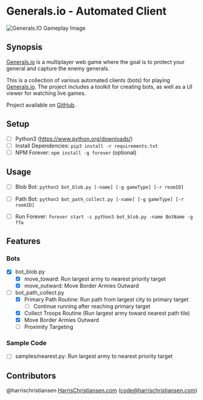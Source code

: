 # Generals.io - Automated Client

![Generals.IO Gameplay Image](http://files.harrischristiansen.com/0r0y0C1t2r26/generals.png "Generals.IO Gameplay Image")

## Synopsis

[Generals.io](http://generals.io) is a multiplayer web game where the goal is to protect your general and capture the enemy generals.  

This is a collection of various automated clients (bots) for playing [Generals.io](http://generals.io). The project includes a toolkit for creating bots, as well as a UI viewer for watching live games.  

Project available on [GitHub](https://github.com/harrischristiansen/generals-bot).  

## Setup

- [ ] Python3 (https://www.python.org/downloads/)
- [ ] Install Dependencies: `pip3 install -r requirements.txt`
- [ ] NPM Forever: `npm install -g forever` (optional)

## Usage

- [ ] Blob Bot: `python3 bot_blob.py [-name] [-g gameType] [-r roomID]`
- [ ] Path Bot: `python3 bot_path_collect.py [-name] [-g gameType] [-r roomID]`

- [ ] Run Forever: `forever start -c python3 bot_blob.py -name BotName -g ffa`

## Features

### Bots
- [X] bot_blob.py
    - [X] move_toward: Run largest army to nearest priority target
    - [X] move_outward: Move Border Armies Outward
- [ ] bot_path_collect.py
    - [X] Primary Path Routine: Run path from largest city to primary target
        - [ ] Continue running after reaching primary target
    - [X] Collect Troops Routine (Run largest army toward nearest path tile)
    - [X] Move Border Armies Outward
    - [ ] Proximity Targeting

### Sample Code
- [ ] samples/nearest.py: Run largest army to nearest priority target

## Contributors

@harrischristiansen [HarrisChristiansen.com](http://www.harrischristiansen.com) (code@harrischristiansen.com)  
